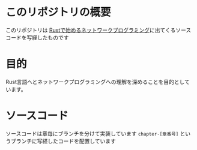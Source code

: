 # このリポジトリの概要
このリポジトリは [Rustで始めるネットワークプログラミング](https://www.amazon.co.jp/dp/B07SW2GXVF/ref=docs-os-doi_0)に出てくるソースコードを写経したものです
# 目的
Rust言語へとネットワークプログラミングへの理解を深めることを目的としています。

# ソースコード
ソースコードは章毎にブランチを分けて実装しています
`chapter-[章番号]` というブランチに写経したコードを配置しています
